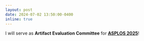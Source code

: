 ```yaml
---
layout: post
date: 2024-07-02 13:50:00-0400
inline: true
---
```


I will serve as <strong>Artifact Evaluation Committee</strong> for <strong><a href="https://www.asplos-conference.org/asplos2025/">ASPLOS 2025</a></strong>!